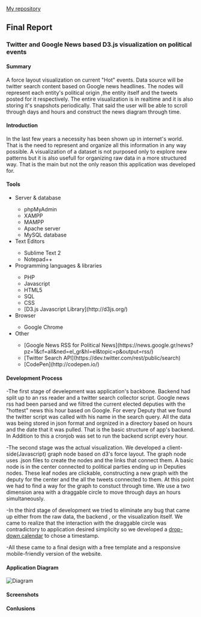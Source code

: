 
[My repository](https://github.com/skid648/Twitter-and-google-news-based-visualization)


<h2>Final Report</h2>

<h3>Twitter and Google News based D3.js visualization on political events</h3>

<h4>Summary</h4>

A force layout visualization on current "Hot" events. Data source will be twitter search content based on Google news headlines.
The nodes will represent each entity's political origin ,the entity itself and the tweets posted for it respectively. The entire 
visualization is in realtime and it is also storing it's snapshots periodically. That said the user will be able to scroll through days and hours and construct the news diagram through time.


<h4>Introduction</h4>

In the last few years a necessity has been shown up in internet's world. That is the need to represent and organize all this information in any way possible. A visualization of a dataset is not purposed only to explore new patterns but it is also usefull for organizing raw data in a more structured way. That is the main but not the only reason this application was developed for.

<h4>Tools</h4>
<ul>
<li>Server & database</li>
  <ul>
  <li>phpMyAdmin</li>
  <li>XAMPP</li> 
  <li>MAMPP</li>
  <li>Apache server</li>
  <li>MySQL database</li>
  </ul>
<li>Text Editors</li>
<ul>
  <li>Sublime Text 2 </li>
  <li>Notepad++</li>
  </ul>
<li>Programming languages & libraries</li>
<ul>
  <li>PHP</li>
  <li>Javascript</li>
  <li>HTML5</li>
  <li>SQL  </li>
  <li>CSS</li>
  <li>[D3.js Javascript Library](http://d3js.org/)</li>
  </ul>
<li>Browser</li>
<ul>
  <li>Google Chrome</li>
  </ul>
<li>Other</li>
<ul>
<li>[Google News RSS for Political News](https://news.google.gr/news?pz=1&cf=all&ned=el_gr&hl=el&topic=p&output=rss/)</li> 
<li>[Twitter Search API](https://dev.twitter.com/rest/public/search)</li>
<li>[CodePen](http://codepen.io/)</li>
  </ul>
</ul>

<h4>Development Process </h4>

-The first stage of develepment was application's backbone. Backend had split up to an rss reader and a twitter search collector script. Google news rss had been parsed and we filtred the current elected deputies with the "hottest" news this hour based on Google. For every Deputy that we found the twitter script was called with his name in the search query. All the data was being stored in json format and orgnized in a directory based on hours and the date that it was pulled.
That is the basic structure of app's backend. In Addition to this a cronjob was set to run the backend script every hour.

-The second stage was the actual visualization. We developed a client-side(Javascript) graph node based on d3's force layout. The graph node uses .json files to create the nodes and the links that connect them. A basic node is in the center connected to political parties ending up in Deputies nodes. These leaf nodes are clickable, constructing a new graph with the deputy for the center and the all the tweets connected to them. At this point we had to find a way for the graph to constuct through time. We use a two dimension area with a draggable circle to move through days an hours simultaneously.

-In the third stage of development we tried to eliminate any bug that came up either from the raw data, the backend , or the visualization itself. We came to realize that the interaction with the draggable circle was contradictory to application desired simplicity so we developed a [drop-down calendar](http://codepen.io/skid648/pen/QbGYKX) to chose a timestamp.

-All these came to a final design with a free template and a responsive mobile-friendly version of the website.

<h4>Application Diagram</h4>

![Diagram](https://lh4.googleusercontent.com/5hP8wrzDsiW6aXPT8UDSe6iddjYqD1h7pXLD0YMCNf6Mvsb0OXU5LGtLp32BCQHsVqv_ZmgdMWIiBR8=w2512-h1082-rw)

<h4>Screenshots</h4>

<h4>Conlusions</h4>

